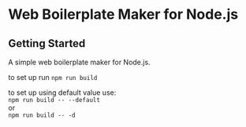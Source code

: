 # Web Boilerplate Maker for Node.js

## Getting Started
A simple web boilerplate maker for Node.js.

to set up run `npm run build`

to set up using default value use:
<br>
`npm run build -- --default`
<br>
or
<br>
`npm run build -- -d`
